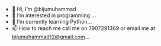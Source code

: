 - 👋 Hi, I’m @bijumuhammad
- 👀 I’m interested in programming ...
- 🌱 I’m currently learning Python...
- 📫 How to reach me call me on 7907291369 or email me at bijumuhammad12@gmail.com...

<!---
💞️ I’m looking to collaborate on ...
bijumuhammad/bijumuhammad is a ✨ special ✨ repository because its `README.md` (this file) appears on your GitHub profile.
You can click the Preview link to take a look at your changes.
--->
